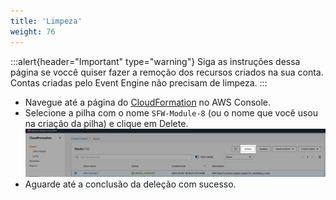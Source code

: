 ```yaml
---
title: 'Limpeza'
weight: 76
---
```


:::alert{header="Important" type="warning"}
Siga as instruções dessa página se voccê quiser fazer a remoção dos recursos criados na sua conta. Contas criadas pelo Event Engine não precisam de limpeza.
:::

- Navegue até a página do [CloudFormation](https://console.aws.amazon.com/cloudformation/home) no AWS Console.
- Selecione a pilha com o nome `SFW-Module-8` (ou o nome que você usou na criação da pilha) e clique em Delete.
  ![CloudFormation delete](/static/img/setup/setup-cloudformation-delete.png)
- Aguarde até a conclusão da deleção com sucesso.
